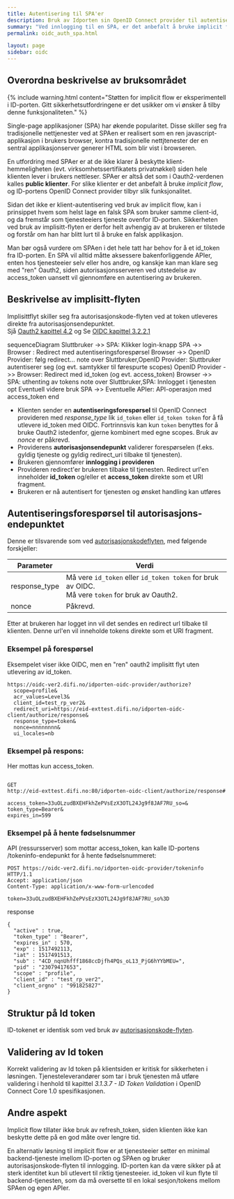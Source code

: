 ```yaml
---
title: Autentisering til SPA'er
description: Bruk av Idporten sin OpenID Connect provider til autentisering til Single  Page Applikasjoner
summary: "Ved innlogging til en SPA, er det anbefalt å bruke implicit flow, siden en SPA ikke kan beskytte klient-hemmelighet/virksomhetssertifikater på en trygg måte."
permalink: oidc_auth_spa.html

layout: page
sidebar: oidc
---
```


## Overordna beskrivelse av bruksområdet

{% include warning.html content="Støtten for implicit flow er eksperimentell i ID-porten. Gitt sikkerhetsutfordringene er det usikker om vi ønsker å tilby denne funksjonaliteten." %}

Single-page applikasjoner (SPA) har økende popularitet. Disse skiller seg fra tradisjonelle nettjenester ved at SPAen er realisert som en ren javascript-applikasjon i brukers browser, kontra tradisjonelle nettjtenester der en sentral applikasjonserver generer HTML som blir vist i browseren.

En utfordring med SPAer er at de ikke klarer å beskytte klient-hemmeligheten (evt. virksomhetssertifikatets privatnøkkel) siden hele klienten lever i brukers nettleser. SPAer er altså det som i Oauth2-verdenen kalles **public klienter**. For slike klienter er det anbefalt å bruke _implicit flow_, og ID-portens OpenID Connect provider tilbyr slik funksjonalitet.

Sidan det ikke er klient-autentisering ved bruk av implicit flow, kan i prinsippet hvem som helst lage en falsk SPA som bruker samme client-id, og da fremstår som tjenesteeiers tjeneste ovenfor ID-porten. Sikkerheten ved bruk av implisitt-flyten er derfor helt avhengig av at brukeren er tilstede og forstår om han har blitt lurt til å bruke en falsk applikasjon.

Man bør også vurdere om SPAen i det hele tatt har behov for å et id_token fra ID-porten.  En SPA vil alltid måtte aksessere bakenforliggende APIer, enten hos tjenesteeier selv eller hos andre, og kanskje kan man klare seg med "ren" Oauth2, siden autorisasjonsserveren ved utstedelse av access_token uansett vil gjennomføre en autentisering av brukeren.


## Beskrivelse av implisitt-flyten

Implisittflyt skiller seg fra autorisasjonskode-flyten ved at token utleveres direkte fra autorisasjonsendepunktet.  
Sjå [Oauth2 kapittel 4.2](https://tools.ietf.org/html/rfc6749#section-4.2) og Se [OIDC kapittel  3.2.2.1](http://openid.net/specs/openid-connect-core-1_0.html#ImplicitAuthRequest)


<div class="mermaid">
sequenceDiagram
  Sluttbruker  ->> SPA: Klikker login-knapp
  SPA ->> Browser : Redirect med autentiseringsforespørsel
  Browser ->> OpenID Provider: følg redirect...
  note over Sluttbruker,OpenID Provider: Sluttbruker autentiserer seg (og evt. samtykker til førespurte scopes)
  OpenID Provider ->> Browser: Redirect med id_token (og evt. access_token)
  Browser ->> SPA: uthenting av tokens
  note over Sluttbruker,SPA: Innlogget i tjenesten
  opt Eventuell videre bruk
    SPA ->> Eventuelle APIer: API-operasjon med access_token
  end
</div>

* Klienten sender en **autentiseringsforespørsel** til OpenID Connect provideren med _response_type_ lik `id_token` eller `id_token token` for å få utlevere id_token med OIDC.  Fortrinnsvis kan kun `token` benyttes for å bruke Oauth2 istedenfor, gjerne kombinert med egne scopes.  Bruk av _nonce_ er påkrevd.   
* Providerens **autorisasjonsendepunkt** validerer forespørselen (f.eks. gyldig tjeneste og gyldig redirect_uri tilbake til tjenesten).
* Brukeren gjennomfører **innlogging i provideren**
* Provideren redirect'er brukeren tilbake til tjenesten. Redirect url'en inneholder **id_token** og/eller et **access_token** direkte som et URI fragment.
* Brukeren er nå autentisert for tjenesten og ønsket handling kan utføres




## Autentiseringsforespørsel til autorisasjons-endepunktet

Denne er tilsvarende som ved [autorisasjonskodeflyten](oidc_auth_codeflow.html), med følgende forskjeller:

| Parameter  | Verdi |
| --- | --- |
| response_type | Må vere `id_token` eller `id_token token` for bruk av OIDC.<br/>Må vere `token` for bruk av Oauth2.|
| nonce | Påkrevd.|


Etter at brukeren har logget inn vil det sendes en redirect url tilbake til klienten. Denne url'en vil inneholde tokens direkte som et URI fragment.


### Eksempel på forespørsel
Eksempelet viser ikke OIDC, men en "ren" oauth2 implisitt flyt uten utlevering av id_token.


```
https://oidc-ver2.difi.no/idporten-oidc-provider/authorize?
  scope=profile&
  acr_values=Level3&
  client_id=test_rp_ver2&
  redirect_uri=https://eid-exttest.difi.no/idporten-oidc-client/authorize/response&
  response_type=token&
  nonce=nnnnnnnn&
  ui_locales=nb

```

### Eksempel på respons:
Her mottas kun access_token.
```

GET
http://eid-exttest.difi.no:80/idporten-oidc-client/authorize/response#

access_token=33uOLzudBXEHFkhZePVsEzX3OTL24Jg9f8JAF7RU_so=&
token_type=Bearer&
expires_in=599
```

### Eksempel på å hente fødselsnummer
API (ressursserver) som mottar access_token, kan kalle ID-portens /tokeninfo-endepunkt for å hente fødselsnummeret:

```
POST https://oidc-ver2.difi.no/idporten-oidc-provider/tokeninfo HTTP/1.1
Accept: application/json
Content-Type: application/x-www-form-urlencoded

token=33uOLzudBXEHFkhZePVsEzX3OTL24Jg9f8JAF7RU_so%3D
```
response
```
{
  "active" : true,
  "token_type" : "Bearer",
  "expires_in" : 570,
  "exp" : 1517492113,
  "iat" : 1517491513,
  "sub" : "4CD_nqnUhfff1868ccDjfh4PQs_oL13_PjG6hYYbMEU=",
  "pid" : "23079417653",
  "scope" : "profile",
  "client_id" : "test_rp_ver2",
  "client_orgno" : "991825827"
}
```
## Struktur på Id token

ID-tokenet er identisk som ved bruk av [autorisasjonskode-flyten](oidc_auth_codeflow#idtoken).


## Validering av Id token

Korrekt validering av Id token på klientsiden er kritisk for sikkerheten i løsningen. Tjenesteleverandører som tar i bruk tjenesten må utføre validering i henhold til kapittel *3.1.3.7 - ID Token Validation* i OpenID Connect Core 1.0 spesifikasjonen.




## Andre aspekt

Implicit flow tillater ikke bruk av refresh_token, siden klienten ikke kan beskytte dette på en god måte over lengre tid.

En alternativ løsning til implicit flow er at tjenesteeier setter en minimal  backend-tjeneste imellom ID-porten og SPAen og bruker autorisasjonskode-flyten til innlogging. ID-porten kan da være sikker på at sterk identitet kun bli utlevert til riktig tjenesteeier. id_token vil kun flyte til backend-tjenesten, som da må oversette til en lokal sesjon/tokens mellom SPAen og egen APIer.
